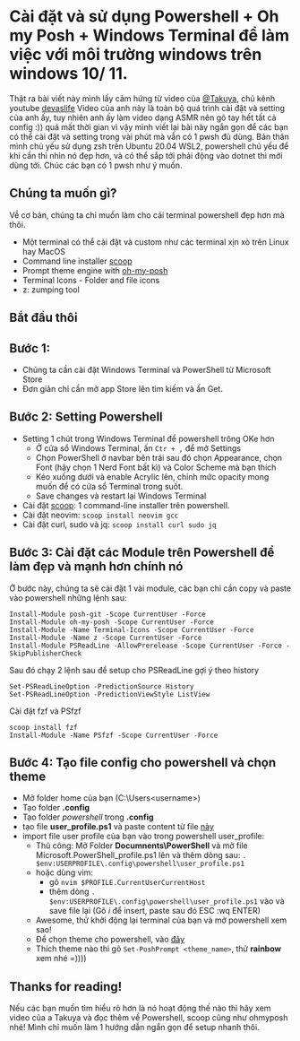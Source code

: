 
# Cài đặt và sử dụng Powershell + Oh my Posh + Windows Terminal để làm việc với môi trường windows trên windows 10/ 11.
Thật ra bài viết này mình lấy cảm hứng từ video của [@Takuya](https://github.com/craftzdog), chủ kênh youtube [devaslife](https://www.youtube.com/channel/UC7yZ6keOGsvERMp2HaEbbXQ)
Video của anh này là toàn bộ quá trình cài đặt và setting của anh ấy, tuy nhiên anh ấy làm video dạng ASMR nên gõ tay hết tất cả config :)) quá mất thời gian vì vậy mình viết lại bài này ngắn gọn để các bạn có thể cài đặt và setting trong vài phút mà vẫn có 1 pwsh đủ dùng. Bản thân mình chủ yếu sử dụng zsh trên Ubuntu 20.04 WSL2, powershell chủ yếu để khi cần thì nhìn nó đẹp hơn, và có thể sắp tới phải động vào dotnet thì mới dùng tới. Chúc các bạn có 1 pwsh như ý muốn.

## Chúng ta muốn gì?
Về cơ bản, chúng ta chỉ muốn làm cho cái terminal powershell đẹp hơn mà thôi.
  - Một terminal có thể cài đặt và custom như các terminal xịn xò trên Linux hay MacOS
  - Command line installer [scoop](https://scoop.sh)
  - Prompt theme engine with [oh-my-posh](https://ohmyposh.dev/)
  - Terminal Icons - Folder and file icons
  - z: zumping tool
  
## Bắt đầu thôi

## Bước 1:
  - Chúng ta cần cài đặt Windows Terminal và PowerShell từ Microsoft Store
  - Đơn giản chỉ cần mở app Store lên tìm kiếm và ấn Get.

## Bước 2: Setting Powershell
  - Setting 1 chút trong Windows Terminal để powershell trông OKe hơn
    - Ở cửa sổ Windows Terminal, ấn `Ctr + ,` để mở Settings
    - Chọn PowerShell ở navbar bên trái sau đó chọn Appearance, chọn Font (hãy chọn 1 Nerd Font bất kì) và Color Scheme mà bạn thích
    - Kéo xuống dưới và enable Acrylic lên, chỉnh mức opacity mong muốn để có cửa sổ Terminal trong suốt.
    - Save changes và restart lại Windows Terminal
  - Cài đặt [scoop](https://scoop.sh): 1 command-line installer trên powershell.
  - Cài đặt neovim: `scoop install neovim gcc`
  - Cài đặt curl, sudo và jq: `scoop install curl sudo jq`

## Bước 3: Cài đặt các Module trên Powershell để làm đẹp và mạnh hơn chính nó
Ở bước này, chúng ta sẽ cài đặt 1 vài module, các bạn chỉ cần copy và paste vào powershell những lệnh sau:
```
Install-Module posh-git -Scope CurrentUser -Force
Install-Module oh-my-posh -Scope CurrentUser -Force
Install-Module -Name Terminal-Icons -Scope CurrentUser -Force
Install-Module -Name z -Scope CurrentUser -Force
Install-Module PSReadLine -AllowPrerelease -Scope CurrentUser -Force -SkipPublisherCheck
```
Sau đó chạy 2 lệnh sau để setup cho PSReadLine gợi ý  theo history
```
Set-PSReadLineOption -PredictionSource History
Set-PSReadLineOption -PredictionViewStyle ListView
```
Cài đặt fzf và PSfzf
```
scoop install fzf
Install-Module -Name PSfzf -Scope CurrentUser -Force
```

## Bước 4: Tạo file config cho powershell và chọn theme
- Mở folder home của bạn (C:\\Users\<username>)
- Tạo folder **.config**
- Tạo folder *powershell* trong **.config**
- tạo file **user_profile.ps1** và paste content từ file [này](.config/powershell/user_profile.ps1)
- import file user profile của bạn vào trong powershell user_profile:
  - Thủ công: Mở Folder **Documnents\PowerShell** và mở file Microsoft.PowerShell_profile.ps1 lên và thêm dòng sau: `. $env:USERPROFILE\.config\powershell\user_profile.ps1`
  - hoặc dùng vim: 
    - gõ `nvim $PROFILE.CurrentUserCurrentHost`
    - thêm dòng `. $env:USERPROFILE\.config\powershell\user_profile.ps1` vào và save file lại (Gõ *i* để insert, paste sau đó ESC :wq ENTER)
  - Awesome, thử khởi động lại terminal của bạn và mở powershell xem sao!
  - Để chọn theme cho powershell, vào [đây](https://ohmyposh.dev/docs/themes)
  - Thích theme nào thì gõ `Set-PoshPrompt <theme_name>`, thử **rainbow** xem nhé =))))

## Thanks for reading!
Nếu các bạn muốn tìm hiểu rõ hơn là nó hoạt động thế nào thì hãy xem video của a Takuya và đọc thêm về Powershell, scoop cũng như ohmyposh nhé! Mình chỉ muốn làm 1 hướng dẫn ngắn gọn để setup nhanh thôi.